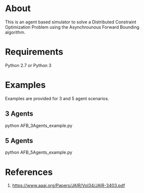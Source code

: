 # About
This is an agent based simulator to solve a Distributed Constraint Optimization Problem using the Asynchrounous Forward Bounding algorithm.

# Requirements
Python 2.7 or Python 3

# Examples
Examples are provided for 3 and 5 agent scenarios. 

## 3 Agents
python AFB_3Agents_example.py

## 5 Agents
python AFB_5Agents_example.py

# References
1. https://www.aaai.org/Papers/JAIR/Vol34/JAIR-3403.pdf

